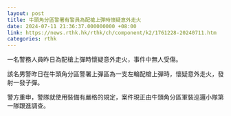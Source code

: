 ```yaml
---
layout: post
title: 牛頭角分區警署有警員為配槍上彈時懷疑意外走火
date: 2024-07-11 21:36:37.000000000 +08:00
link: https://news.rthk.hk/rthk/ch/component/k2/1761228-20240711.htm
categories: rthk
---
```


一名警務人員昨日為配槍上彈時懷疑意外走火，事件中無人受傷。

該名男警昨日在牛頭角分區警署上彈區為一支左輪配槍上彈時，懷疑意外走火，發射一發子彈。

警方重申，警隊就使用裝備有嚴格的規定，案件現正由牛頭角分區軍裝巡邏小隊第一隊跟進調查。
